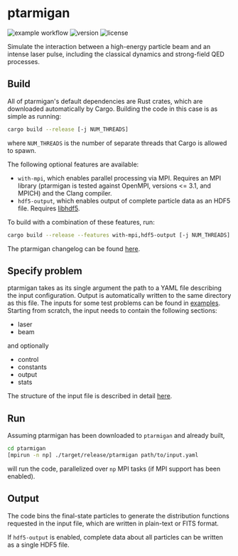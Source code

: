 # ptarmigan

![example workflow](https://github.com/tgblackburn/ptarmigan/actions/workflows/mpich.yml/badge.svg) ![version](https://img.shields.io/github/v/release/tgblackburn/ptarmigan?include_prereleases) ![license](https://img.shields.io/github/license/tgblackburn/ptarmigan)

Simulate the interaction between a high-energy particle beam and an intense laser pulse, including the classical dynamics and strong-field QED processes.

## Build

All of ptarmigan's default dependencies are Rust crates, which are downloaded automatically by Cargo. Building the code in this case is as simple as running:

```bash
cargo build --release [-j NUM_THREADS]
```

where `NUM_THREADS` is the number of separate threads that Cargo is allowed to spawn.

The following optional features are available:

* `with-mpi`, which enables parallel processing via MPI. Requires an MPI library (ptarmigan is tested against OpenMPI, versions <= 3.1, and MPICH) and the Clang compiler.
* `hdf5-output`, which enables output of complete particle data as an HDF5 file. Requires [libhdf5](https://www.hdfgroup.org/solutions/hdf5/).

To build with a combination of these features, run:

```bash
cargo build --release --features with-mpi,hdf5-output [-j NUM_THREADS]
```

The ptarmigan changelog can be found [here](docs/changelog.md).

## Specify problem

ptarmigan takes as its single argument the path to a YAML file describing the input configuration. Output is automatically written to the same directory as this file. The inputs for some test problems can be found in [examples](examples). Starting from scratch, the input needs to contain the following sections:

* laser
* beam

and optionally

* control
* constants
* output
* stats

The structure of the input file is described in detail [here](docs/input.md).

## Run

Assuming ptarmigan has been downloaded to `ptarmigan` and already built,

```bash
cd ptarmigan
[mpirun -n np] ./target/release/ptarmigan path/to/input.yaml
```

will run the code, parallelized over `np` MPI tasks (if MPI support has been enabled).

## Output

The code bins the final-state particles to generate the distribution functions requested in the input file, which are written in plain-text or FITS format.

If `hdf5-output` is enabled, complete data about all particles can be written as a single HDF5 file.
